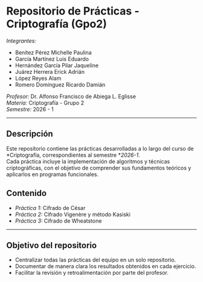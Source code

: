 # Repositorio de Prácticas - Criptografía (Gpo2)

*Integrantes:*
- Benítez Pérez Michelle Paulina
- García Martínez Luis Eduardo  
- Hernández García Pilar Jaqueline
- Juárez Herrera Erick Adrián 
- López Reyes Alam  
- Romero Domínguez Ricardo Damián

*Profesor:* Dr. Alfonso Francisco de Abiega L. Eglisse  
*Materia:* Criptografía - Grupo 2  
*Semestre:* 2026 - 1  

---

## Descripción

Este repositorio contiene las prácticas desarrolladas a lo largo del curso de *Criptografía, correspondientes al semestre **2026-1*.  
Cada práctica incluye la implementación de algoritmos y técnicas criptográficas, con el objetivo de comprender sus fundamentos teóricos y aplicarlos en programas funcionales.

## Contenido

- *Práctica 1:* Cifrado de César 
- *Práctica 2:* Cifrado Vigenère y método Kasiski 
- *Práctica 3:* Cifrado de Wheatstone 

---

## Objetivo del repositorio

- Centralizar todas las prácticas del equipo en un solo repositorio.  
- Documentar de manera clara los resultados obtenidos en cada ejercicio.  
- Facilitar la revisión y retroalimentación por parte del profesor.  
